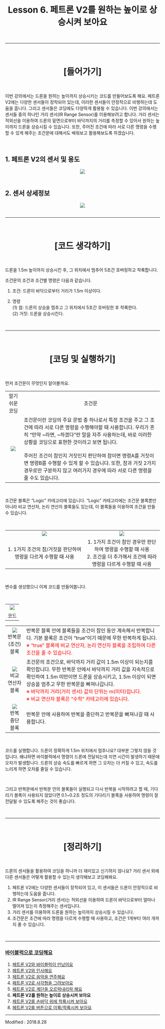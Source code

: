 <br>

<div align="center">
    <h1>Lesson 6. 페트론 V2를 원하는 높이로 상승시켜 보아요</h1>
</div>

<br>

---

<br>


<div align="center">
    <h1>[들어가기]</h1>
</div>

<br>

이번 강의에서는 드론을 원하는 높이까지 상승시키는 코드를 만들어보도록 해요. 페트론 V2에는 다양한 센서들이 장착되어 있는데, 이러한 센서들이 안정적으로 비행하는데 도움을 줍니다. 그리고 센서들은 코딩에도 다양하게 활용될 수 있습니다. 이번 강의에서는 센서들 중의 하나인 거리 센서(IR Range Sensor)를 이용해보려고 합니다. 거리 센서는 적외선을 이용하여 드론의 밑면으로부터 바닥까지의 거리를 측정할 수 있어서 원하는 높이까지 드론을 상승시킬 수 있습니다. 또한, 주어진 조건에 따라 서로 다른 명령을 수행할 수 있게 해주는 조건문에 대해서도 배워보고 활용해보도록 하겠습니다.

<br>

<h2> 1. 페트론 V2의 센서 및 용도</h2>
<div align="center">
    <img src="images/image62.png">
</div>

<br>

<h2> 2. 센서 상세정보</h2>
<div align="center">
    <img src="images/image63.png">
</div>

<br>

---

<br>


<div align="center">
    <h1>[코드 생각하기]</h1>
</div>

<br>

드론을 1.5m 높이까지 상승시킨 후, 그 위치에서 멈추어 5초간 호버링하고 착륙합니다.

조건문의 조건과 조건별 명령은 다음과 같습니다.

1. 조건: 드론이 바닥으로부터 거리가 1.5m 이상이다.

2. 명령<br>
    (1) 참: 드론의 상승을 멈추고 그 위치에서 5초간 호버링한 후 착륙한다.<br>
    (2) 거짓: 드론을 상승시킨다.<br>

<br>

---

<br>


<div align="center">
    <h1>[코딩 및 실행하기]</h1>
</div>

<br>

먼저 조건문이 무엇인지 알아볼까요.
<br>
<div align="center">
    <table>
        <tr>
            <td>
                <div align="center">
                    알기 쉬운 코딩
                </div>
            </td>
            <td>
                <div align="center">
                    조건문
                </div>
            </td>
        </tr>
        <tr>
            <td>
                <div align="center">
                    <img src="images/image47.png">
                </div>
            </td>
            <td>
                <div align="left">
                    조건문이란 코딩의 주요 문법 중 하나로서 특정 조건을 주고 그 조건에 따라 서로 다른 명령을 수행해야할 때 사용합니다. 우리가 흔히 “만약 ~라면, ~하겠다”란 말을 자주 사용하는데, 바로 이러한 상황을 코딩으로 표현한 것이라고 보면 됩니다. 
                    <br><br>
                    주어진 조건이 참인지 거짓인지 판단하여 참이면 명령A를 거짓이면 명령B를 수행할 수 있게 할 수 있습니다. 또한, 참과 거짓 2가지 경우로만 구분하지 않고 여러가지 경우에 따라 서로 다른 명령을 줄 수도 있습니다.
                </div>
            </td>
        </tr>
    </table>
</div>

<br>

조건문 블록은 “Logic” 카테고리에 있습니다. “Logic” 카테고리에는 조건문 블록뿐만 아니라 비교 연산자, 논리 연산자 블록들도 있는데, 이 블록들을 이용하여 조건을 만들 수 있습니다.

<br>

<div align="center">
    <table>
        <tr>
            <td>
                <div align="center">
                    <img src="images/image64.png">
                </div>
            </td>
            <td>
                <div align="center">
                    <img src="images/image65.png">
                </div>
            </td>
        </tr>
        <tr>
            <td>
                <div align="center">
                    1. 1가지 조건의 참/거짓을 판단하여 명령을 다르게 수행할 때 사용
                </div>
            </td>
            <td>
                <div align="center">
                    1. 1가지 조건이 참인 경우만 판단하여 명령을 수행할 때 사용<br>
                    2. 조건을 더 추가해서 조건에 따라 명령을 다르게 수행할 때 사용
                </div>
            </td>
        </tr>
    </table>
</div>

<br>

변수를 생성했으니 이제 코드를 만들어봅니다.

<br>

<div align="center">
    <table>
        <tr>
            <td>
                <div align="center">
                    <img src="images/image66(2).png"><br>
                </div>
            </td>
        </tr>
        <tr>
            <td>
                <div align="center">
                    코드
                </div>
            </td>
        </tr>
    </table>
</div>

<div align="center">
    <table>
        <tr>
            <td>
                <div align="center">
                    <img src="images/image67(2).png"><br>
                    반복문(조건) 블록
                </div>
            </td>
            <td>
                <div align="left">
                    반복문 블록 안에 블록들을 조건이 참인 동안 계속해서 반복합니다. 기본 블록은 조건이 “true”이기 때문에 무한 반복하게 됩니다.<br>
                    <font color="red">※ “true” 블록에 비교 연산자, 논리 연산자 블록을 조립하여 다른 조건을 줄 수 있습니다.</font>
                </div>
            </td>
        </tr>
        <tr>
            <td>
                <div align="center">
                    <img src="images/image68(2).png"><br>
                    비교 연산자 블록
                </div>
            </td>
            <td>
                <div align="left">
                    조건문의 조건으로, 바닥까지 거리 값이 1.5m 이상이 되는지를 확인합니다. 무한 반복문 안에서 바닥까지 거리 값을 지속적으로 확인하여 1.5m 미만이면 드론을 상승시키고, 1.5m 이상이 되면 상승을 멈추고 무한 반복문을 빠져나갑니다.<br>
                    <font color="red">※ 바닥까지 거리(거리 센서) 값의 단위는 m(미터)입니다.<br>
                    ※ 비교 연산자 블록은 “수학” 카테고리에 있습니다. </font>
                </div>
            </td>
        </tr>
        <tr>
            <td>
                <div align="center">
                    <img src="images/image69(2).png"><br>
                    반복 중단 블록
                </div>
            </td>
            <td>
                <div align="left">
                    반복문 안에 사용하여 반복을 중단하고 반복문을 빠져나갈 때 사용합니다.
                </div>
            </td>
        </tr>
    </table>
</div>

<br>

코드를 실행합니다. 드론이 정확하게 1.5m 위치에서 멈추나요? 대부분 그렇지 않을 것입니다. 왜냐하면 바이블럭에서 명령이 드론에 전달되는데 지연 시간이 발생하기 때문에 오차가 발생합니다. 드론의 상승 속도를 빠르게 하면 그 오차는 더 커질 수 있고, 속도를 느리게 하면 오차를 줄일 수 있습니다.

<br>


그리고 반복문에서 반복문 안의 블록들이 실행되고 다시 반복을 시작하려고 할 때, 기다리기 블록이 사용되지 않았다면 0.1~0.2초 정도의 기다리기 블록을 사용하여 명령이 잘 전달될 수 있도록 해주는 것이 좋습니다.

<br>

---

<br>


<div align="center">
    <h1>[정리하기]</h1>
</div>

<br>

드론의 센서들을 활용하여 코딩을 하니까 더 재미있고 신기하지 않나요? 거리 센서 외에 다른 센서들은 어떻게 활용할 수 있는지 생각해보고 코딩해봐요.

1. 페트론 V2에는 다양한 센서들이 장착되어 있고, 이 센서들은 드론이 안정적으로 비행하는데 도움을 줍니다.
2. IR Range Sensor(거리 센서)는 적외선을 이용하여 드론이 바닥으로부터 얼마나 떨어져 있는지 측정해주는 센서입니다.
3. 거리 센서를 이용하여 드론을 원하는 높이까지 상승시킬 수 있습니다.
4. 조건문은 조건에 따라 명령을 다르게 수행할 때 사용하고, 조건은 1개부터 여러 개까지 줄 수 있습니다.



<br>

---

### [바이블럭으로 코딩해요](../)

 1. [페트론 V2와 바이블럭이 만났어요](../lesson1)
 2. [페트론 V2와 인사해요](../lesson2)
 3. [페트론 V2로 음악을 연주해요](../lesson3)
 4. [페트론 V2로 사각형을 그려보아요](../lesson4)
 5. [페트론 V2로 계단을 오르락내리락 해요](../lesson5)
 6. **페트론 V2를 원하는 높이로 상승시켜 보아요**
 7. [페트론 V2를 손바닥 위에 착륙시켜 보아요](../lesson7)
 8. [페트론 V2를 버튼으로 이륙/착륙시켜 보아요](../lesson8)
 
---

Modified : 2018.8.28